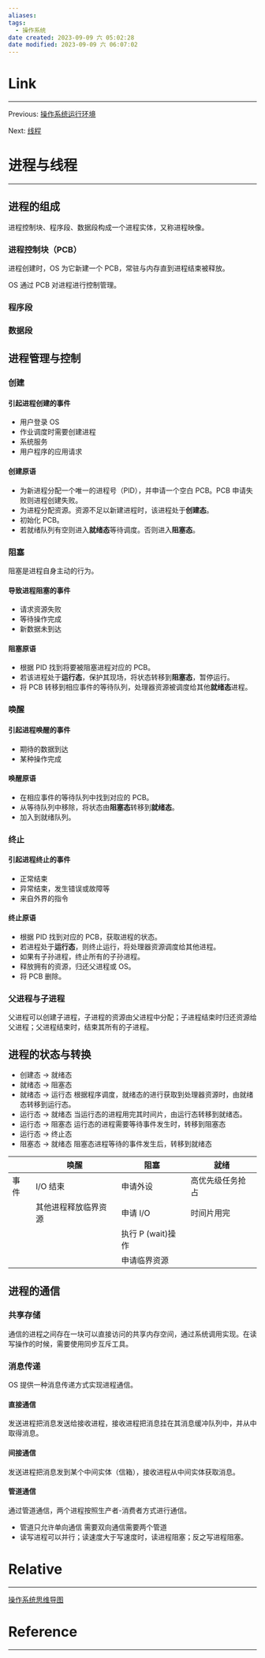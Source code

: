 ```yaml
---
aliases: 
tags:
  - 操作系统
date created: 2023-09-09 六 05:02:28
date modified: 2023-09-09 六 06:07:02
---
```


# Link

---

Previous: [操作系统运行环境](操作系统运行环境.md)

Next: [线程](线程.md)

# 进程与线程

---

## 进程的组成

进程控制块、程序段、数据段构成一个进程实体，又称进程映像。

### 进程控制块（**PCB**）

进程创建时，OS 为它新建一个 PCB，常驻与内存直到进程结束被释放。

OS 通过 PCB 对进程进行控制管理。

### 程序段

### 数据段

## 进程管理与控制

### 创建

#### 引起进程创建的事件

- 用户登录 OS
- 作业调度时需要创建进程
- 系统服务
- 用户程序的应用请求

#### 创建原语

- 为新进程分配一个唯一的进程号（PID），并申请一个空白 PCB。PCB 申请失败则进程创建失败。
- 为进程分配资源。资源不足以新建进程时，该进程处于**创建态**。
- 初始化 PCB。
- 若就绪队列有空则进入**就绪态**等待调度。否则进入**阻塞态**。

### 阻塞

阻塞是进程自身主动的行为。

#### 导致进程阻塞的事件

- 请求资源失败
- 等待操作完成
- 新数据未到达

#### 阻塞原语

- 根据 PID 找到将要被阻塞进程对应的 PCB。
- 若该进程处于**运行态**，保护其现场，将状态转移到**阻塞态**，暂停运行。
- 将 PCB 转移到相应事件的等待队列，处理器资源被调度给其他**就绪态**进程。

### 唤醒

#### 引起进程唤醒的事件

- 期待的数据到达
- 某种操作完成

#### 唤醒原语

- 在相应事件的等待队列中找到对应的 PCB。
- 从等待队列中移除，将状态由**阻塞态**转移到**就绪态**。
- 加入到就绪队列。

### 终止

#### 引起进程终止的事件

- 正常结束
- 异常结束，发生错误或故障等
- 来自外界的指令

#### 终止原语

- 根据 PID 找到对应的 PCB，获取进程的状态。
- 若进程处于**运行态**，则终止运行，将处理器资源调度给其他进程。
- 如果有子孙进程，终止所有的子孙进程。
- 释放拥有的资源，归还父进程或 OS。
- 将 PCB 删除。

### 父进程与子进程

父进程可以创建子进程，子进程的资源由父进程中分配；子进程结束时归还资源给父进程；父进程结束时，结束其所有的子进程。

## 进程的状态与转换

- 创建态 -> 就绪态
- 就绪态 -> 阻塞态
- 就绪态 -> 运行态
  根据程序调度，就绪态的进行获取到处理器资源时，由就绪态转移到运行态。
- 运行态 -> 就绪态
  当运行态的进程用完其时间片，由运行态转移到就绪态。
- 运行态 -> 阻塞态
  运行态的进程需要等待事件发生时，转移到阻塞态
- 运行态 -> 终止态
- 阻塞态 -> 就绪态
  阻塞态进程等待的事件发生后，转移到就绪态

|      | 唤醒                 | 阻塞              | 就绪             |
| ---- | -------------------- | ----------------- | ---------------- |
| 事件 | I/O 结束             | 申请外设          | 高优先级任务抢占 |
|      | 其他进程释放临界资源 | 申请 I/O          | 时间片用完       |
|      |                      | 执行 P (wait)操作 |                  |
|      |                      | 申请临界资源      |                  |

## 进程的通信

### 共享存储

通信的进程之间存在一块可以直接访问的共享内存空间，通过系统调用实现。在读写操作的时候，需要使用同步互斥工具。

### 消息传递

OS 提供一种消息传递方式实现进程通信。

#### 直接通信

发送进程把消息发送给接收进程，接收进程把消息挂在其消息缓冲队列中，并从中取得消息。

#### 间接通信

发送进程把消息发到某个中间实体（信箱），接收进程从中间实体获取消息。

#### 管道通信

通过管道通信，两个进程按照生产者-消费者方式进行通信。

- 管道只允许单向通信
  需要双向通信需要两个管道
- 读写进程可以并行；读速度大于写速度时，读进程阻塞；反之写进程阻塞。

# Relative

---

[操作系统思维导图](操作系统思维导图.md)

# Reference

---
